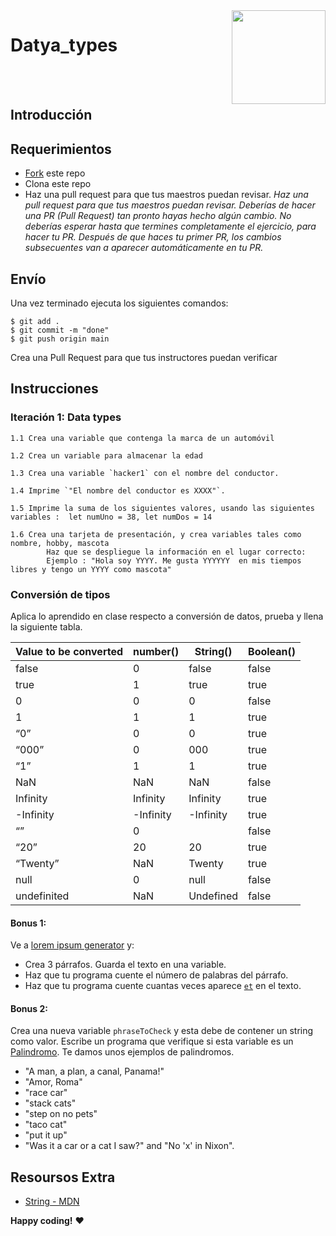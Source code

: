 <img align="right" width="150" height="150" src="https://media-exp1.licdn.com/dms/image/C4E0BAQF7BYCCZt5epw/company-logo_200_200/0?e=2159024400&v=beta&t=qUAFP9bUgBEEXGVQYpUXW1J_OiP8e0r4rFBpqp8OrxA">

# Datya_types

 <br/>
 <br/>

## Introducción


## Requerimientos

- [Fork](https://guides.github.com/activities/forking/) este repo
- Clona este repo
- Haz una pull request para que tus maestros puedan revisar.
_Haz una pull request para que tus maestros puedan revisar. Deberías de hacer una PR (Pull Request) tan pronto hayas hecho algún cambio. No deberías esperar hasta que termines completamente el ejercicio, para hacer tu PR. Después de que haces tu primer PR, los cambios subsecuentes van a aparecer automáticamente en tu PR._

## Envío

Una vez terminado ejecuta los siguientes comandos:

```
$ git add .
$ git commit -m "done"
$ git push origin main
```

Crea una Pull Request para que tus instructores puedan verificar 

## Instrucciones

### Iteración 1: Data types
  
	1.1 Crea una variable que contenga la marca de un automóvil

	1.2 Crea un variable para almacenar la edad
  
	1.3 Crea una variable `hacker1` con el nombre del conductor.

	1.4 Imprime `"El nombre del conductor es XXXX"`.
  
  	1.5 Imprime la suma de los siguientes valores, usando las siguientes variables :  let numUno = 38, let numDos = 14
  
  	1.6 Crea una tarjeta de presentación, y crea variables tales como nombre, hobby, mascota
            Haz que se despliegue la información en el lugar correcto:
            Ejemplo : "Hola soy YYYY. Me gusta YYYYYY  en mis tiempos libres y tengo un YYYY como mascota"

### Conversión de tipos

Aplica lo aprendido en clase respecto a conversión de datos, prueba y llena la siguiente tabla.

| Value to be converted | number() | String() | Boolean() |
|-----------------------|----------|----------|-----------|
| false                 |    0     |   false  |  false    |
| true                  |    1     |   true   |   true    |
| 0                     |    0     |     0    |  false    |
| 1                     |    1     |     1    |   true    |
| “0”                   |    0     |     0    |   true    |
| “000”                 |    0     |    000   |   true    |
| “1”                   |    1     |     1    |   true    |
| NaN                   |   NaN    |    NaN   |  false    |
| Infinity              | Infinity | Infinity |   true    |
| -Infinity             |-Infinity |-Infinity |   true    |
| “”                    |    0     |          |  false    |
| “20”                  |    20    |    20    |   true    |
| “Twenty”              |   NaN    |  Twenty  |   true    |
| null                  |    0     |   null   |  false    |
| undefinited           |   NaN    |Undefined |  false    |
    
#### Bonus 1:
Ve a [lorem ipsum generator](http://www.lipsum.com/) y:
  - Crea 3 párrafos. Guarda el texto en una variable.
  - Haz que tu programa cuente el número de palabras del párrafo.
  - Haz que tu programa cuente cuantas veces aparece  [`et`](https://en.wiktionary.org/wiki/et#Latin) en el texto.

#### Bonus 2:
Crea una nueva variable `phraseToCheck` y esta debe de contener un string como valor. Escribe un programa que verifique si esta variable es 
un [Palindromo](https://en.wikipedia.org/wiki/Palindrome). Te damos unos ejemplos de palindromos.

  - "A man, a plan, a canal, Panama!"
  - "Amor, Roma"
  - "race car"
  - "stack cats"
  - "step on no pets"
  - "taco cat"
  - "put it up"
  - "Was it a car or a cat I saw?" and "No 'x' in Nixon".
      

## Resoursos Extra

- [String - MDN](https://developer.mozilla.org/en-US/docs/Web/JavaScript/Reference/Global_Objects/String)


__Happy coding!__ :heart: 
